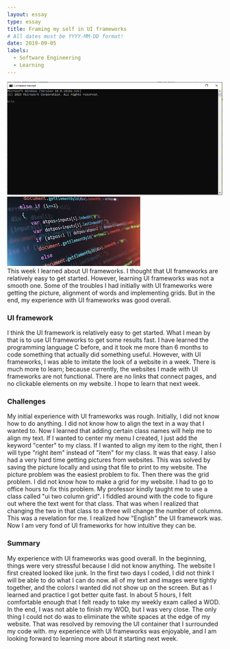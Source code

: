 ```yaml
---
layout: essay
type: essay
title: Framing my self in UI frameworks 
# All dates must be YYYY-MM-DD format!
date: 2019-09-05
labels:
  - Software Engineering
  - Learning
---
```


<div class="ui small rounded images">
  <img class="ui image" src="../images/e2.PNG">
   <img class="ui image" src="../images/e1.jfif">
</div>
This week I learned about UI frameworks. I thought that UI frameworks are relatively easy to get started. However, learning UI frameworks was not a smooth one. Some of the troubles I had initially with UI frameworks were getting the picture, alignment of words and implementing grids. But in the end, my experience with UI frameworks was good overall. 

### UI framework

I think the UI framework is relatively easy to get started. What I mean by that is to use UI frameworks to get some results fast. I have learned the programming language C before, and it took me more than 6 months to code something that actually did something useful. However, with UI frameworks, I was able to imitate the look of a website in a week. There is much more to learn; because currently, the websites I made with UI frameworks are not functional. There are no links that connect pages, and no clickable elements on my website. I hope to learn that next week. 

### Challenges 

My initial experience with UI frameworks was rough. Initially, I did not know how to do anything. I did not know how to align the text in a way that I wanted to. Now I learned that adding certain class names will help me to align my text. If I wanted to center my menu I created, I just add the keyword "center" to my class. If I wanted to align my item to the right, then I will type "right item" instead of "item" for my class. It was that easy. I also had a very hard time getting pictures from websites. This was solved by saving the picture locally and using that file to print to my website. The picture problem was the easiest problem to fix. Then there was the grid problem. I did not know how to make a grid for my website. I had to go to office hours to fix this problem. My professor kindly taught me to use a class called "ui two column grid". I fiddled around with the code to figure out where the text went for that class. That was when I realized that changing the two in that class to a three will change the number of columns. This was a revelation for me. I realized how "English" the UI framework was. Now I am very fond of UI frameworks for how intuitive they can be. 

### Summary 

My experience with UI frameworks was good overall. In the beginning, things were very stressful because I did not know anything. The website I first created looked like junk. In the first two days I coded, I did not think I will be able to do what I can do now. all of my text and images were tightly together, and the colors I wanted did not show up on the screen. But as I learned and practice I got better quite fast. In about 5 hours, I felt comfortable enough that I felt ready to take my weekly exam called a WOD. In the end, I was not able to finish my WOD, but I was very close. The only thing I could not do was to eliminate the white spaces at the edge of my website. That was resolved by removing the UI container that I surrounded my code with. my experience with UI frameworks was enjoyable, and I am looking forward to learning more about it starting next week.   
